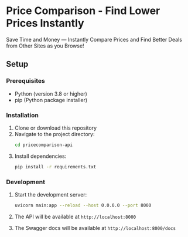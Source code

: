 # Price Comparison - Find Lower Prices Instantly

Save Time and Money — Instantly Compare Prices and Find Better Deals from Other Sites as you Browse!

## Setup

### Prerequisites

- Python (version 3.8 or higher)
- pip (Python package installer)

### Installation

1. Clone or download this repository
2. Navigate to the project directory:
   ```bash
   cd pricecomparison-api
   ```
3. Install dependencies:
   ```bash
   pip install -r requirements.txt
   ```

### Development

1. Start the development server:
   ```bash
   uvicorn main:app --reload --host 0.0.0.0 --port 8000
   ```

2. The API will be available at `http://localhost:8000`

3. The Swagger docs will be available at `http://localhost:8000/docs`
